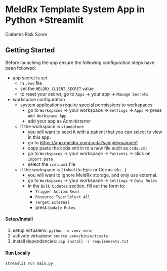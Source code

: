 # MeldRx Template System App in Python +Streamlit
Diabetes Risk Score

## Getting Started
Before launching the app ensure the following configuration steps have been followed:

- app secret is set
  - in `.env` file
  - set the `MELDRX_CLIENT_SECRET` value
  - to reset your secret, go to `Apps` -> your app -> `Manage Secrets`
- workspace configuration
  - system applications require special permissions to workspaces
    - go to `Workspaces` -> your workspace -> `Settings` -> `Apps` -> press `Add Workspace App`
    - add your app as Administartor
  - if the workspace is `standalone`
    - you will want to seed it with a patient that you can select to view in this app.
    - go to https://app.meldrx.com/ccda?sample=sample1
    - copy paste the ccda xml in to a new file such as `ccda.xml`
    - go to `Workspaces` -> your workspace -> `Patients` -> click on `Import Data`
    - select the `ccda.xml` file
  - if the workspace is `linked` (to Epic or Cerner etc...)
    - you will want to ignore MeldRx storage, and only use external.
    - go to `Workspaces` -> your workspace -> `Settings` -> `Data Rules`
    - in the `Bulk Updates` section, fill out the form to:
      - `Trigger Action`: `Read`
      - `Resource Type`: `Select All`
      - `Target`: `External`
      - press `Update Rules`

#### Setup/Install

1. setup virtualenv: `python -m venv venv`
2. activate virtualenv: `source venv/bin/activate`
3. install dependencies: `pip install -r requirements.txt`

#### Run Locally
`streamlit run main.py`
